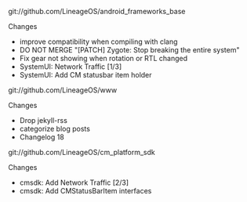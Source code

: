 
git://github.com/LineageOS/android_frameworks_base

Changes
- improve compatibility when compiling with clang
- DO NOT MERGE "[PATCH] Zygote: Stop breaking the entire system"
- Fix gear not showing when rotation or RTL changed
- SystemUI: Network Traffic [1/3]
- SystemUI: Add CM statusbar item holder

git://github.com/LineageOS/www

Changes
- Drop jekyll-rss
- categorize blog posts
- Changelog 18

git://github.com/LineageOS/cm_platform_sdk

Changes
- cmsdk: Add Network Traffic [2/3]
- cmsdk: Add CMStatusBarItem interfaces
